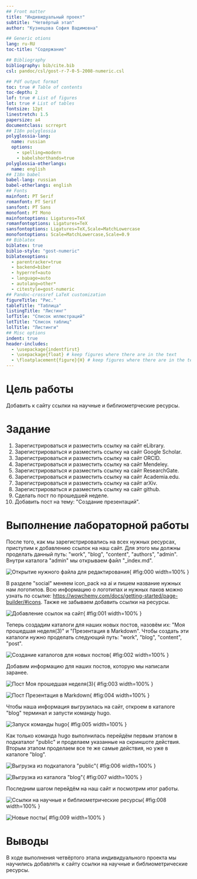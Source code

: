 ```yaml
---
## Front matter
title: "Индивидуальный проект"
subtitle: "Четвёртый этап"
author: "Кузнецова София Вадимовна"

## Generic otions
lang: ru-RU
toc-title: "Содержание"

## Bibliography
bibliography: bib/cite.bib
csl: pandoc/csl/gost-r-7-0-5-2008-numeric.csl

## Pdf output format
toc: true # Table of contents
toc-depth: 2
lof: true # List of figures
lot: true # List of tables
fontsize: 12pt
linestretch: 1.5
papersize: a4
documentclass: scrreprt
## I18n polyglossia
polyglossia-lang:
  name: russian
  options:
	- spelling=modern
	- babelshorthands=true
polyglossia-otherlangs:
  name: english
## I18n babel
babel-lang: russian
babel-otherlangs: english
## Fonts
mainfont: PT Serif
romanfont: PT Serif
sansfont: PT Sans
monofont: PT Mono
mainfontoptions: Ligatures=TeX
romanfontoptions: Ligatures=TeX
sansfontoptions: Ligatures=TeX,Scale=MatchLowercase
monofontoptions: Scale=MatchLowercase,Scale=0.9
## Biblatex
biblatex: true
biblio-style: "gost-numeric"
biblatexoptions:
  - parentracker=true
  - backend=biber
  - hyperref=auto
  - language=auto
  - autolang=other*
  - citestyle=gost-numeric
## Pandoc-crossref LaTeX customization
figureTitle: "Рис."
tableTitle: "Таблица"
listingTitle: "Листинг"
lofTitle: "Список иллюстраций"
lotTitle: "Список таблиц"
lolTitle: "Листинги"
## Misc options
indent: true
header-includes:
  - \usepackage{indentfirst}
  - \usepackage{float} # keep figures where there are in the text
  - \floatplacement{figure}{H} # keep figures where there are in the text
---
```


# Цель работы

Добавить к сайту ссылки на научные и библиометрческие ресурсы.

# Задание

1. Зарегистрироваться и разместить ссылку на сайт eLibrary.
2. Зарегистрироваться и разместить ссылку на сайт Google Scholar.
3. Зарегистрироваться и разместить ссылку на сайт ORCID.
4. Зарегистрироваться и разместить ссылку на сайт Mendeley.
6. Зарегистрироваться и разместить ссылку на сайт ResearchGate.
7. Зарегистрироваться и разместить ссылку на сайт Academia.edu.
8. Зарегистрироваться и разместить ссылку на сайт arXiv.
9. Зарегистрироваться и разместить ссылку на сайт github.
10. Сделать пост по прошедшей неделе.
11. Добавить пост на тему: "Создание презентаций".

# Выполнение лабораторной работы

После того, как мы зарегистрировались на всех нужных ресурсах, приступим к добавлению ссылок на наш сайт. Для этого мы должны проделать данный путь: "work", "blog", "content", "authors", "admin". Внутри каталога "admin" мы открываем файл "_index.md".

![Открытие нужного файла для редактирования](image/0.png){ #fig:000 width=100% }

В разделе "social" меняем icon_pack на ai и пишем название нужных нам логотипов. Всю информацию о логотипах и нужных паков можно узнать по ссылке: https://wowchemy.com/docs/getting-started/page-builder/#icons. Также не забываем добавить ссылки на ресурсы.

![Добавление ссылок на сайт](image/1.png){ #fig:001 width=100% }

Теперь создадим каталоги для наших новых постов, назовём их: "Моя прошедшая неделя(3)" и "Презентация в Markdown". Чтобы создать эти каталоги нужно проделать следующий путь: "work", "blog", "content", "post".

![Создание каталогов для новых постов](image/2.png){ #fig:002 width=100% }

Добавим информацию для наших постов, которую мы написали заранее.

![Пост Моя прошедшая неделя(3)](image/3.png){ #fig:003 width=100% }

![Пост Презентация в Markdown](image/4.png){ #fig:004 width=100% }

Чтобы наша информация выгрузилась на сайт, откроем в каталоге "blog" терминал и запусти команду hugo.

![Запуск команды hugo](image/5.png){ #fig:005 width=100% }

Как только команда hugo выполнилась перейдём первым этапом в подкаталог "public" и проделаем указанные на скриншоте действия. Вторым этапом проделаем все те же самые действия, но уже в каталоге "blog".

![Выгрузка из подкаталога "public"](image/6.png){ #fig:006 width=100% }

![Выгрузка из каталога "blog"](image/7.png){ #fig:007 width=100% }

Последним шагом перейдём на наш сайт и посмотрим итог работы.

![Ссылки на научные и библиометрические ресурсы](image/8.png){ #fig:008 width=100% }

![Новые посты](image/9.png){ #fig:009 width=100% }

# Выводы

В ходе выполнения четвёртого этапа индивидуального проекта мы научились добавлять к сайту ссылки на научные и библиометрические ресурсы.

